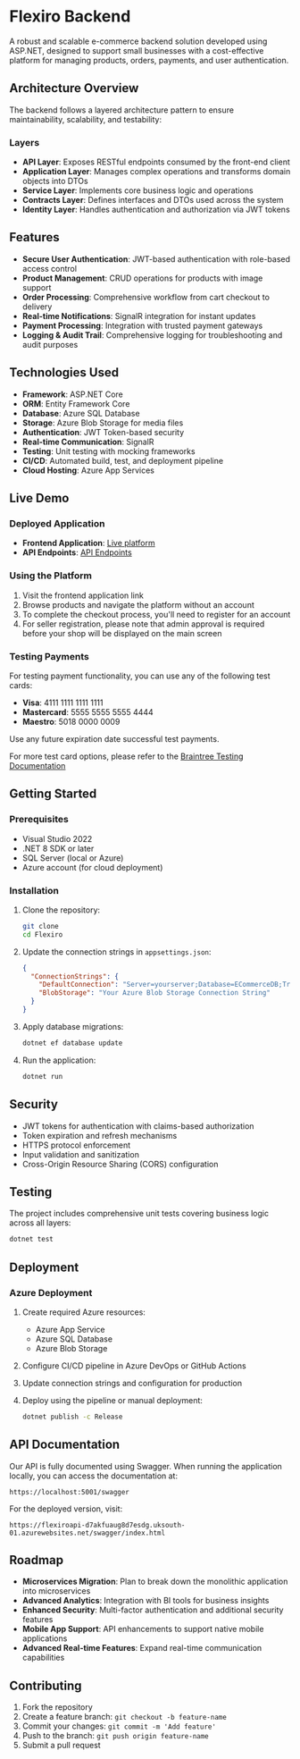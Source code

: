 # Flexiro Backend
A robust and scalable e-commerce backend solution developed using ASP.NET, designed to support small businesses with a cost-effective platform for managing products, orders, payments, and user authentication.

## Architecture Overview
The backend follows a layered architecture pattern to ensure maintainability, scalability, and testability:

### Layers
- **API Layer**: Exposes RESTful endpoints consumed by the front-end client
- **Application Layer**: Manages complex operations and transforms domain objects into DTOs
- **Service Layer**: Implements core business logic and operations
- **Contracts Layer**: Defines interfaces and DTOs used across the system
- **Identity Layer**: Handles authentication and authorization via JWT tokens

## Features
- **Secure User Authentication**: JWT-based authentication with role-based access control
- **Product Management**: CRUD operations for products with image support
- **Order Processing**: Comprehensive workflow from cart checkout to delivery
- **Real-time Notifications**: SignalR integration for instant updates
- **Payment Processing**: Integration with trusted payment gateways
- **Logging & Audit Trail**: Comprehensive logging for troubleshooting and audit purposes

## Technologies Used
- **Framework**: ASP.NET Core
- **ORM**: Entity Framework Core
- **Database**: Azure SQL Database
- **Storage**: Azure Blob Storage for media files
- **Authentication**: JWT Token-based security
- **Real-time Communication**: SignalR
- **Testing**: Unit testing with mocking frameworks
- **CI/CD**: Automated build, test, and deployment pipeline
- **Cloud Hosting**: Azure App Services

## Live Demo

### Deployed Application
- **Frontend Application**: [Live platform](https://flexiroweb-h3g0fvfkdbhcdvgk.uksouth-01.azurewebsites.net)
- **API Endpoints**: [API Endpoints](https://flexiroapi-d7akfuaug8d7esdg.uksouth-01.azurewebsites.net/swagger/index.html)

### Using the Platform
1. Visit the frontend application link
2. Browse products and navigate the platform without an account
3. To complete the checkout process, you'll need to register for an account
4. For seller registration, please note that admin approval is required before your shop will be displayed on the main screen

### Testing Payments
For testing payment functionality, you can use any of the following test cards:

- **Visa**: 4111 1111 1111 1111
- **Mastercard**: 5555 5555 5555 4444
- **Maestro**: 5018 0000 0009

Use any future expiration date successful test payments.

For more test card options, please refer to the [Braintree Testing Documentation](https://developer.paypal.com/braintree/docs/guides/credit-cards/testing-go-live/php)

## Getting Started
### Prerequisites
- Visual Studio 2022
- .NET 8 SDK or later
- SQL Server (local or Azure)
- Azure account (for cloud deployment)

### Installation
1. Clone the repository:
   ```bash
   git clone
   cd Flexiro
   ```

2. Update the connection strings in `appsettings.json`:
   ```json
   {
     "ConnectionStrings": {
       "DefaultConnection": "Server=yourserver;Database=ECommerceDB;Trusted_Connection=True;MultipleActiveResultSets=true",
       "BlobStorage": "Your Azure Blob Storage Connection String"
     }
   }
   ```

3. Apply database migrations:
   ```bash
   dotnet ef database update
   ```

4. Run the application:
   ```bash
   dotnet run
   ```

## Security
- JWT tokens for authentication with claims-based authorization
- Token expiration and refresh mechanisms
- HTTPS protocol enforcement
- Input validation and sanitization
- Cross-Origin Resource Sharing (CORS) configuration

## Testing
The project includes comprehensive unit tests covering business logic across all layers:
```bash
dotnet test
```

## Deployment
### Azure Deployment
1. Create required Azure resources:
   - Azure App Service
   - Azure SQL Database
   - Azure Blob Storage

2. Configure CI/CD pipeline in Azure DevOps or GitHub Actions

3. Update connection strings and configuration for production

4. Deploy using the pipeline or manual deployment:
   ```bash
   dotnet publish -c Release
   ```

## API Documentation
Our API is fully documented using Swagger. When running the application locally, you can access the documentation at:
```
https://localhost:5001/swagger
```

For the deployed version, visit:
```
https://flexiroapi-d7akfuaug8d7esdg.uksouth-01.azurewebsites.net/swagger/index.html
```

## Roadmap
- **Microservices Migration**: Plan to break down the monolithic application into microservices
- **Advanced Analytics**: Integration with BI tools for business insights
- **Enhanced Security**: Multi-factor authentication and additional security features
- **Mobile App Support**: API enhancements to support native mobile applications
- **Advanced Real-time Features**: Expand real-time communication capabilities

## Contributing
1. Fork the repository
2. Create a feature branch: `git checkout -b feature-name`
3. Commit your changes: `git commit -m 'Add feature'`
4. Push to the branch: `git push origin feature-name`
5. Submit a pull request
